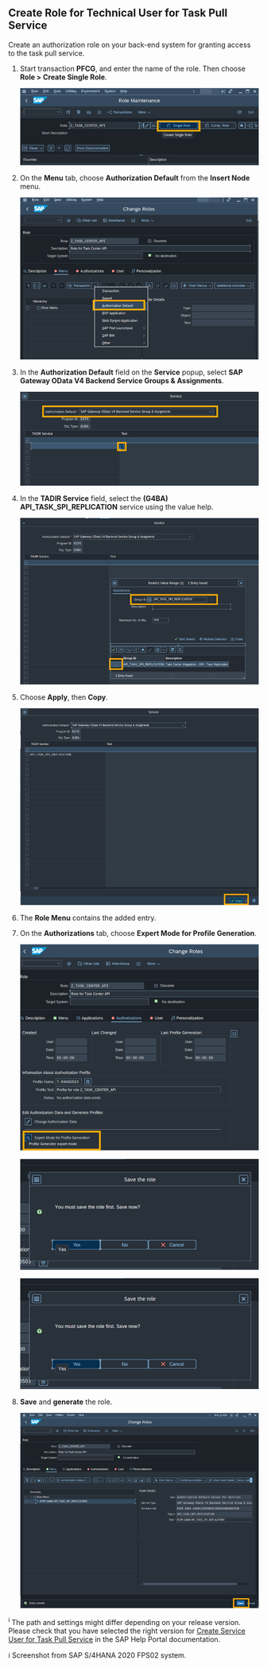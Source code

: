 ## Create Role for Technical User for Task Pull Service
Create an authorization role on your back-end system for granting access to the task pull service.

1. Start transaction **PFCG**, and enter the name of the role. Then choose **Role > Create Single Role**.

    ![PFCG - Step1](images/s4h-pfcg-create-role.png)

2. On the **Menu** tab, choose **Authorization Default** from the **Insert Node** menu.

    ![PFCG - Step2](images/s4h-pfcg-create-role-step1.png)

3. In the **Authorization Default** field on the **Service** popup, select **SAP Gateway OData V4 Backend Service Groups & Assignments**.

    ![PFCG - Step3](images/s4h-pfcg-create-role-step2.png)

4. In the **TADIR Service** field, select the **(G4BA) API_TASK_SPI_REPLICATION** service using the value help.

    ![PFCG - Step4](images/s4h-pfcg-create-role-step3.png)

5. Choose **Apply**, then **Copy**.

    ![PFCG - Step5](images/s4h-pfcg-create-role-step4.png)

6. The **Role Menu** contains the added entry.

7. On the **Authorizations** tab, choose **Expert Mode for Profile Generation**.
    
    ![PFCG - Step6](images/s4h-pfcg-create-role-generate-profile.png)

    ![PFCG - Step7](images/s4h-pfcg-create-role-generate-profile-step1.png)

    ![PFCG - Step8](images/s4h-pfcg-create-role-generate-profile-step1.png)
    
8. **Save** and **generate** the role.
    
    ![PFCG - Step6](images/s4h-pfcg-create-role-step5.png)

<sup>i</sup> The path and settings might differ depending on your release version. Please check that you have selected the right version for [Create Service User for Task Pull Service](https://help.sap.com/docs/SAP_S4HANA_ON-PREMISE/0f18dddf28764f5b807ecd80549044cc/229c5a1f659341efa2bb6205159d6209.html?version=2021.002) in the SAP Help Portal documentation.

ℹ Screenshot from SAP S/4HANA 2020 FPS02 system.

